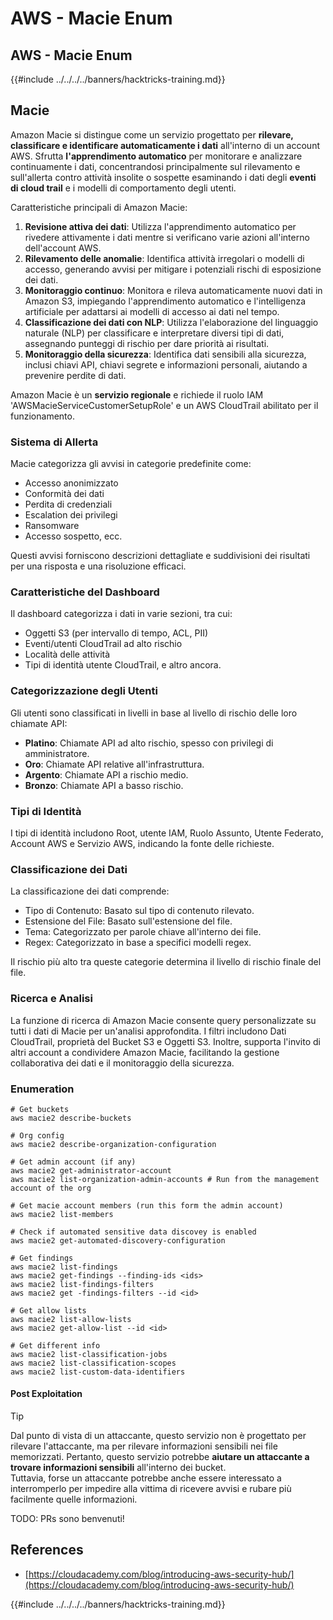# AWS - Macie Enum

## AWS - Macie Enum

{{#include ../../../../banners/hacktricks-training.md}}

## Macie

Amazon Macie si distingue come un servizio progettato per **rilevare, classificare e identificare automaticamente i dati** all'interno di un account AWS. Sfrutta **l'apprendimento automatico** per monitorare e analizzare continuamente i dati, concentrandosi principalmente sul rilevamento e sull'allerta contro attività insolite o sospette esaminando i dati degli **eventi di cloud trail** e i modelli di comportamento degli utenti.

Caratteristiche principali di Amazon Macie:

1. **Revisione attiva dei dati**: Utilizza l'apprendimento automatico per rivedere attivamente i dati mentre si verificano varie azioni all'interno dell'account AWS.
2. **Rilevamento delle anomalie**: Identifica attività irregolari o modelli di accesso, generando avvisi per mitigare i potenziali rischi di esposizione dei dati.
3. **Monitoraggio continuo**: Monitora e rileva automaticamente nuovi dati in Amazon S3, impiegando l'apprendimento automatico e l'intelligenza artificiale per adattarsi ai modelli di accesso ai dati nel tempo.
4. **Classificazione dei dati con NLP**: Utilizza l'elaborazione del linguaggio naturale (NLP) per classificare e interpretare diversi tipi di dati, assegnando punteggi di rischio per dare priorità ai risultati.
5. **Monitoraggio della sicurezza**: Identifica dati sensibili alla sicurezza, inclusi chiavi API, chiavi segrete e informazioni personali, aiutando a prevenire perdite di dati.

Amazon Macie è un **servizio regionale** e richiede il ruolo IAM 'AWSMacieServiceCustomerSetupRole' e un AWS CloudTrail abilitato per il funzionamento.

### Sistema di Allerta

Macie categorizza gli avvisi in categorie predefinite come:

- Accesso anonimizzato
- Conformità dei dati
- Perdita di credenziali
- Escalation dei privilegi
- Ransomware
- Accesso sospetto, ecc.

Questi avvisi forniscono descrizioni dettagliate e suddivisioni dei risultati per una risposta e una risoluzione efficaci.

### Caratteristiche del Dashboard

Il dashboard categorizza i dati in varie sezioni, tra cui:

- Oggetti S3 (per intervallo di tempo, ACL, PII)
- Eventi/utenti CloudTrail ad alto rischio
- Località delle attività
- Tipi di identità utente CloudTrail, e altro ancora.

### Categorizzazione degli Utenti

Gli utenti sono classificati in livelli in base al livello di rischio delle loro chiamate API:

- **Platino**: Chiamate API ad alto rischio, spesso con privilegi di amministratore.
- **Oro**: Chiamate API relative all'infrastruttura.
- **Argento**: Chiamate API a rischio medio.
- **Bronzo**: Chiamate API a basso rischio.

### Tipi di Identità

I tipi di identità includono Root, utente IAM, Ruolo Assunto, Utente Federato, Account AWS e Servizio AWS, indicando la fonte delle richieste.

### Classificazione dei Dati

La classificazione dei dati comprende:

- Tipo di Contenuto: Basato sul tipo di contenuto rilevato.
- Estensione del File: Basato sull'estensione del file.
- Tema: Categorizzato per parole chiave all'interno dei file.
- Regex: Categorizzato in base a specifici modelli regex.

Il rischio più alto tra queste categorie determina il livello di rischio finale del file.

### Ricerca e Analisi

La funzione di ricerca di Amazon Macie consente query personalizzate su tutti i dati di Macie per un'analisi approfondita. I filtri includono Dati CloudTrail, proprietà del Bucket S3 e Oggetti S3. Inoltre, supporta l'invito di altri account a condividere Amazon Macie, facilitando la gestione collaborativa dei dati e il monitoraggio della sicurezza.

### Enumeration
```
# Get buckets
aws macie2 describe-buckets

# Org config
aws macie2 describe-organization-configuration

# Get admin account (if any)
aws macie2 get-administrator-account
aws macie2 list-organization-admin-accounts # Run from the management account of the org

# Get macie account members (run this form the admin account)
aws macie2 list-members

# Check if automated sensitive data discovey is enabled
aws macie2 get-automated-discovery-configuration

# Get findings
aws macie2 list-findings
aws macie2 get-findings --finding-ids <ids>
aws macie2 list-findings-filters
aws macie2 get -findings-filters --id <id>

# Get allow lists
aws macie2 list-allow-lists
aws macie2 get-allow-list --id <id>

# Get different info
aws macie2 list-classification-jobs
aws macie2 list-classification-scopes
aws macie2 list-custom-data-identifiers
```
#### Post Exploitation

> [!TIP]
> Dal punto di vista di un attaccante, questo servizio non è progettato per rilevare l'attaccante, ma per rilevare informazioni sensibili nei file memorizzati. Pertanto, questo servizio potrebbe **aiutare un attaccante a trovare informazioni sensibili** all'interno dei bucket.\
> Tuttavia, forse un attaccante potrebbe anche essere interessato a interromperlo per impedire alla vittima di ricevere avvisi e rubare più facilmente quelle informazioni.

TODO: PRs sono benvenuti!

## References

- [https://cloudacademy.com/blog/introducing-aws-security-hub/](https://cloudacademy.com/blog/introducing-aws-security-hub/)

{{#include ../../../../banners/hacktricks-training.md}}
